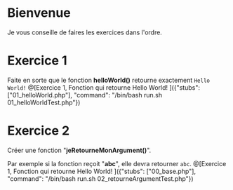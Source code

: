 # Bienvenue
Je vous conseille de faires les exercices dans l'ordre.

# Exercice 1
Faite en sorte que le fonction **helloWorld()** retourne exactement `Hello World!`
@[Exercice 1, Fonction qui retourne Hello World! ]({"stubs": ["01_helloWorld.php"], "command": "/bin/bash run.sh 01_helloWorldTest.php"})

# Exercice 2
Créer une fonction "**jeRetourneMonArgument()**".

Par exemple si la fonction reçoit "**abc**", elle devra retourner `abc`.
@[Exercice 1, Fonction qui retourne Hello World! ]({"stubs": ["00_base.php"], "command": "/bin/bash run.sh 02_retourneArgumentTest.php"})